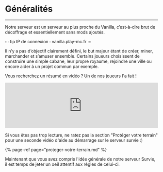 # Généralités

------

Notre serveur est un serveur au plus proche du Vanilla, c’est-à-dire brut de décoffrage et essentiellement sans mods ajoutés.

::: tip IP de connexion :
vanilla.play-mc.fr
:::

Il n’y a pas d’objectif clairement défini, le but majeur étant de créer, miner, marchander et s’amuser ensemble. Certains joueurs choisissent de construire une simple cabane, leur propre royaume, rejoindre une ville ou encore aider à un projet commun par exemple.

Vous recherchez un résumé en vidéo ? Un de nos joueurs l'a fait !

<iframe width="100%" heigh="100%"
  src="https://www.youtube.com/embed/SxMJ_jLrQ7c" frameborder="0"
  allow="encrypted-media"
  allowfullscreen>
</iframe>

Si vous êtes pas trop lecture, ne ratez pas la section "Protéger votre terrain" pour une seconde vidéo d'aide au démarrage sur le serveur survie :\)

{% page-ref page="proteger-votre-terrain.md" %}

Maintenant que vous avez compris l'idée générale de notre serveur Survie, il est temps de jeter un oeil attentif aux règles de celui-ci.

